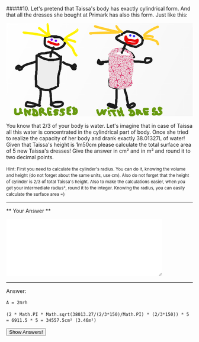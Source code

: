 #####10. Let's pretend that Taissa's body has exactly cylindrical form. And that all the dresses she bought at Primark has also this form.
Just like this:

![](dress.png)

You know that 2/3 of your body is water. Let's imagine that in case of Taissa all this water is concentrated in the cylindrical part of body.
Once she tried to realize the capacity of her body and drank exactly 38.01327L of water! 
Given that Taissa's height is 1m50cm please calculate the total surface area of 5 new Taissa's dresses!
Give the answer in cm² and in m² and round it to two decimal points.

<small><span class="gray">Hint</span>: First you need to calculate the cylinder's radius. You can do it, knowing the volume and height (do not forget about the same units, use cm).
 Also do not forget that the height of cylinder is 2/3 of total Taissa's height. 
 Also to make the calculations easier, when you get your intermediate radius², round it to the integer.
 Knowing the radius, you can easily calculate the surface area =)
</small>

---

** Your Answer **

<textarea style="border:none;" rows="10" cols="50"></textarea>
---

<div class="answer hidden">
    Answer: 
    
    A = 2πrh
    
    (2 * Math.PI * Math.sqrt(38013.27/(2/3*150)/Math.PI) * (2/3*150)) * 5 = 6911.5 * 5 = 34557.5cm² (3.46m²)
</div>

<button class="show-answers">Show Answers!</button>